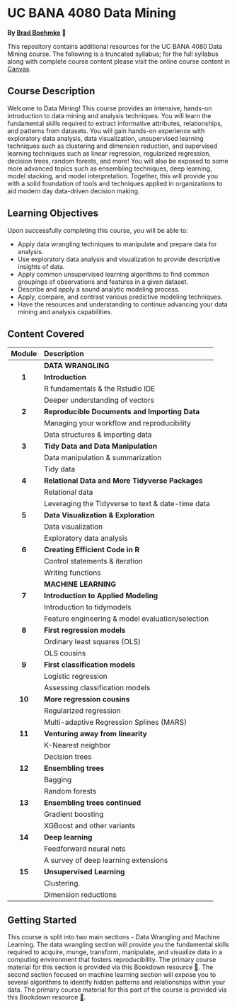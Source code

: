 UC BANA 4080 Data Mining
================

**By [Brad Boehmke](https://github.com/bradleyboehmke) 🚀**

This repository contains additional resources for the UC BANA 4080 Data Mining course. The following is a truncated syllabus; for the full syllabus along with complete course content please visit the online course content in [Canvas](https://uc.instructure.com/). 


## Course Description

Welcome to Data Mining! This course provides an intensive, hands-on introduction to data mining and analysis techniques. You will learn the fundamental skills required to extract informative attributes, relationships, and patterns from datasets. You will gain hands-on experience with exploratory data analysis, data visualization, unsupervised learning techniques such as clustering and dimension reduction, and supervised learning techniques such as linear regression, regularized regression, decision trees, random forests, and more! You will also be exposed to some more advanced topics such as ensembling techniques, deep learning, model stacking, and model interpretation. Together, this will provide you with a solid foundation of tools and techniques applied in organizations to aid modern day data-driven decision making.

## Learning Objectives

Upon successfully completing this course, you will be able to:

* Apply data wrangling techniques to manipulate and prepare data for analysis.
* Use exploratory data analysis and visualization to provide descriptive insights of data.
* Apply common unsupervised learning algorithms to find common groupings of observations and features in a given dataset.
* Describe and apply a sound analytic modeling process.
* Apply, compare, and contrast various predictive modeling techniques.
* Have the resources and understanding to continue advancing your data mining and analysis capabilities.


## Content Covered

| Module        | Description                                         |
|:-------------:|:----------------------------------------------------|
|               | **DATA WRANGLING**                                  |
| **1**         | **Introduction**                                    |
|               | R fundamentals & the Rstudio IDE                    |
|               | Deeper understanding of vectors                     |
| **2**         | **Reproducible Documents and Importing Data**       |
|               | Managing your workflow and reproducibility          |
|               | Data structures & importing data                    |
| **3**         | **Tidy Data and Data Manipulation**                 |
|               | Data manipulation & summarization                   |
|               | Tidy data                                           |
| **4**         | **Relational Data and More Tidyverse Packages**     |
|               | Relational data                                     |
|               | Leveraging the Tidyverse to text & date-time data   |
| **5**         | **Data Visualization & Exploration**                |
|               | Data visualization                                  |
|               | Exploratory data analysis                           |
| **6**         | **Creating Efficient Code in R**                    |
|               | Control statements & iteration                      |
|               | Writing functions                                   |
|               | **MACHINE LEARNING**                                  |
| **7**         | **Introduction to Applied Modeling**                |
|               | Introduction to tidymodels                          |
|               | Feature engineering & model evaluation/selection    |
| **8**         | **First regression models**                         |
|               | Ordinary least squares (OLS)                        |
|               | OLS cousins                                         |
| **9**         | **First classification models**                     |
|               | Logistic regression                                 |
|               | Assessing classification models                     |
| **10**         | **More regression cousins**                         |
|               | Regularized regression                              |
|               | Multi-adaptive Regression Splines (MARS)            |
| **11**         | **Venturing away from linearity**                   |
|               | K-Nearest neighbor                                  |
|               | Decision trees                                      |
| **12**        | **Ensembling trees**                                |
|               | Bagging                                             |
|               | Random forests                                      |
| **13**        | **Ensembling trees continued**                      |
|               | Gradient boosting                                   |
|               | XGBoost and other variants                          |
| **14**        | **Deep learning**                                   |
|               | Feedforward neural nets                             |
|               | A survey of deep learning extensions                |
| **15**        | **Unsupervised Learning** |
|               | Clustering.                                         |
|               | Dimension reductions                                |

## Getting Started

This course is split into two main sections - Data Wrangling and Machine Learning. The data wrangling section will provide you the fundamental skills required to acquire, munge, transform, manipulate, and visualize data in a computing environment that fosters reproducibility. The primary course material for this section is provided via this Bookdown resource [:closed_book:](https://bradleyboehmke.github.io/uc-bana-7025/).  The second section focused on machine learning section will expose you to several algorithms to identify hidden patterns and relationships within your data. The primary course material for this part of the course is provided via this Bookdown resource [:closed_book:](https://bradleyboehmke.github.io/uc-bana-4080/).
